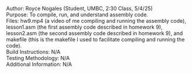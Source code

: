 Author: Royce Nogales (Student, UMBC, 2:30 Class, 5/4/25)  
Purpose: To compile, run, and understand assembly code.  
Files: hw9.mp4 (a video of me compiling and running the assembly code), lesson1.asm (the first assembly code described in homework 9), lesson2.asm (the second assembly code described in homework 9), and makefile (this is the makefile I used to facilitate compiling and running the code).  
Build Instructions: N/A  
Testing Methodology: N/A  
Additional Information: N/A  
